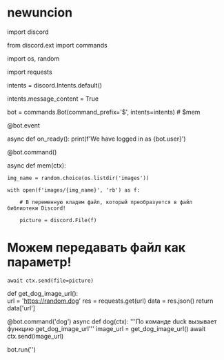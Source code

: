 # newuncion
 import discord

from discord.ext import commands

import os, random

import requests

intents = discord.Intents.default()

intents.message_content = True

 

bot = commands.Bot(command_prefix='$', intents=intents) # $mem  

 

@bot.event

async def on_ready():
    print(f'We have logged in as {bot.user}')

    

@bot.command()

async def mem(ctx):

    img_name = random.choice(os.listdir('images'))

    with open(f'images/{img_name}', 'rb') as f:

        # В переменную кладем файл, который преобразуется в файл библиотеки Discord!

        picture = discord.File(f)

   # Можем передавать файл как параметр!

    await ctx.send(file=picture)

def get_dog_image_url():    
    url = 'https://random.dog'
    res = requests.get(url)
    data = res.json()
    return data['url']


@bot.command('dog')
async def dog(ctx):
    '''По команде duck вызывает функцию get_dog_image_url'''
    image_url = get_dog_image_url()
    await ctx.send(image_url)
    
    

bot.run('')

